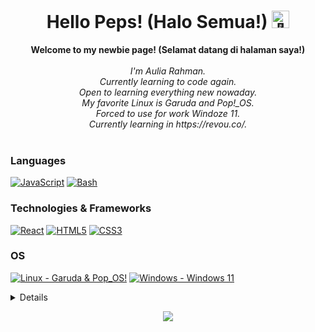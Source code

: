 <h1 align="center">Hello Peps! (Halo Semua!) <img src="https://assets1.lottiefiles.com/packages/lf20_3vbOcw.json" width="28px" alt="👋"></h1>

<p align="center">
    <b>Welcome to my newbie page! (Selamat datang di halaman saya!)</b><br><br>
    <i>
        I'm Aulia Rahman.<br>
        Currently learning to code again.<br>
        Open to learning everything new nowaday.<br>
        My favorite Linux is Garuda and Pop!_OS.<br>
        Forced to use for work Windoze 11.<br>
        Currently learning in https://revou.co/.<br>
    </i><br>
</p>

### Languages
[![JavaScript](https://img.shields.io/badge/javascript-black?style=for-the-badge&logo=javascript)](https://github.com/maldevich)
[![Bash](https://img.shields.io/badge/bash-black?style=for-the-badge&logo=gnu-bash&logoColor=white)](https://github.com/maldevich)
### Technologies & Frameworks
[![React](https://img.shields.io/badge/react-black?style=for-the-badge&logo=react)](https://github.com/maldevich)
[![HTML5](https://img.shields.io/badge/html5-black?style=for-the-badge&logo=html5)](https://hub.docker.com/u/maldevich)
[![CSS3](https://img.shields.io/badge/css3-black?style=for-the-badge&logo=css3)](https://hub.docker.com/u/maldevich)
### OS
[![Linux - Garuda & Pop_OS!](https://img.shields.io/badge/linux-black?style=for-the-badge&logo=Linux)](https://github.com/maldevich)
[![Windows - Windows 11](https://img.shields.io/badge/Windows-black?style=for-the-badge&logo=Windows)](https://github.com/maldevich)

<details>
<p align="center">
  <a href="https://github.com/maldevich">
    <img src="http://github-profile-summary-cards.vercel.app/api/cards/profile-details?username=maldevich&theme=transparent" />
  </a>
  <a href="https://github.com/maldevich">
    <img src="https://github-readme-streak-stats.herokuapp.com/?user=maldevich&hide_border=true&card_width=338&theme=transparent" />
  </a>
  <a href="https://github.com/maldevich">
    <img src="http://github-profile-summary-cards.vercel.app/api/cards/stats?username=maldevich&theme=transparent" />
  </a>
</p>
</details>

<p align="center">
  <a href="https://github.com/maldevich">
    <img src="https://komarev.com/ghpvc/?username=maldevich&color=blue&style=flat)" />
  </a>
</p>
<!--

- 🔭 I’m currently working on ...
- 🌱 I’m currently learning ...
- 👯 I’m looking to collaborate on ...
- 🤔 I’m looking for help with ...
- 💬 Ask me about ...
- 📫 How to reach me: ...
- 😄 Pronouns: ...
- ⚡ Fun fact: ...
-->
